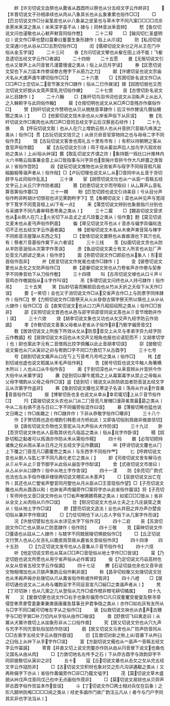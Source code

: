 <!-- { "loadSidebar": true } -->
　　衅【许刃切说文血祭也从爨省从酉酉所以祭也从分五经文字云作衅非】
　　【羊晋切说文子孙相承续也从肉从八象其长也从幺象重累也俗作□□】
　　□【匹刃切说文作□分枲茎皮也从屮八象枲之皮茎也与草木字不同凡案□□□□朮杀余荼米釆深之类从丨米釆深字虽不从丨隷与丨同林音派釆音辨】
　　憖【鱼仅切说文问也谨敬也从心猌声猌音同俗作憗】
　　二十二稕
　　□【输闰切仁圣盛明曰丨说文作□草也楚曰葍秦曰藑蔓生象形隷作丨俗上从爪误】
　　防【私闰切说文深通川也从谷从□□五割切俗作□】
　　闰【儒顺切说文余分之月从王在门中俗从金玉字误】
　　二十三问
　　奋【方问切说文翚也从奞在田上诗不能丨飞奞息遗切五经文字云作□者譌】
　　二十四焮
　　二十五愿
　　曼【无贩切说文引也从又冒声上从冃音冒凡漫蔓慢谩之类从丨俗上从日月字误】
　　券【区愿切说文契也下从刀监本作劵误劵古倦字下从筋力之力】
　　献【许建切呈也说文宗庙犬名从犬鬳声鬳牛建切俗作□□】
　　二十六慁
　　□【苏困切卦名说文作□从□□声□士恋切从二音节篆文作□隷作丨俗从二巳作巽误】媆【奴困切弱也又而沇切说文好貌从女耎声耎乳兖切俗作嫩】
　　二十七恨
　　艮【古恨切卦名说文从匕目隷作丨】
　　二十八翰
　　□【矦旰切鸟羽书词也说文从羽倝声上从出入之入榦斡字与此同俗作翰】
　　粲【仓按切明也说文从米□声□音残亦作粲俗作□】
　　赞【则旰切说文作赞明也从贝从兟兟音莘隷作丨后汉书作賛误凡儹钻欑酂之类从丨】
　　□【他案切说文烧木余也从火岸省声俗下从灰误】
　　散【先旰切说文作□离肉也从肉□声□音同五经文字云后汉蔡邕石经作丨】
　　二十九换
　　奂【呼玩切说文取丨也从人在穴上增韵云侧人也从廾音拱穴音越凡唤涣之类从丨俗作□】贯【古玩切说文钱贝之丨从毌贝毌音官穿物持之也与毋母二字不同俗作贯】
　　馆【古玩切说文客舍也周礼五十里有市有丨丨有积以待朝聘之客从食官声俗作舘】
　　雚【古玩切说文引诗丨鸣于垤从萑吅声后人加鸟字凡观欢权劝之类从丨上从俗从艸误】爨【取乱切说文齐谓之炊丨象持甑冖爲灶口廾推林内火六书略云指事兼会意上从□皆指事与兴字异也音掬廾音拱今作大凡衅亹之类皆从丨省俗作쨥防】
　　段【徒玩切说文推物也从殳耑省声与叚字不同叚音假凡锻碫腶椴等谐声者从丨俗作叚】□【卢玩切理也说文从乚从□音同中从幺音于尧切辞字与此同俗作乱乱】
　　三十谏
　　宦【胡惯切说文仕也从宀从臣宀音緜五经文字云上从丘穴字作防者譌】
　　篡【初患切说文屰而夺取曰丨从厶算声厶音私算音筭俗作簒□】
　　三十一襉
　　盼【匹苋切顾也说文引诗美目丨兮从目分声俗作盻非盻胡计切恨视也详见霁韵盻字下】苋【矦襉切说文丨菜也从艸见声与宽阔字下萈字不同萈音桓上从下有一点】
　　釆【蒲苋切说文辨别也象兽指爪分别也与采摘字不同凡番审释悉粤奥之类从丨】
　　三十二霰
　　□【翾县切说文营求也从从侧人在穴上火劣切下从击攴之攴凡琼藑之类从丨俗作夐】麪【莫见切说文麦末也从麦丏声俗作麫面】
　　徧【卑见切说文帀也从彳音赤与偏字异偏纰连切不正也五经文字云作遍者譌】
　　楝【郎甸切说文木名从木柬声柬音简与楝字不同栋音冻屋櫽从东西之东】
　　□【堂练切说文置祭也从酋酋酒也下其丌也礼有丨祭者丌音基俗作奠下从六者误】
　　三十三线
　　羡【似面切说文贪也从防从羊防音涎俗从次第字作羡误】
　　彦【鱼战切说文美士有文人所言也从彣厂声彣音文凡颜谚之类从丨俗作彦】
　　面【弥箭切说文作□颜前也从象人丨形音首俗作靣非】
　　弁【皮变切说文作覍冕也或作□隷作丨】
　　变【彼卷切说文更也从击攵之攵防声俗作□】
　　劵【逵眷切说文劳也从力卷省声亦作倦与契券字不同券音劝下从刀俗作勌】
　　三十四啸
　　叫【古吊切说文嘑也从口丩声丩音鸣亦作噭嘂俗从斗字作呌误】
　　吊【多啸切说文问终也从人持弓隷作丨俗作吊】
　　三十五笑
　　笑【仙妙切喜而解颜启齿也从竹从夭折之夭俗下从天作□误】
　　要【一笑切丨会也又于消切说文作□从交省声古作□上与防票字同体隷作丨俗作□】尞【力照切说文作□祡祭天从火从昚昚古愼字祭天所以愼也上从屮从火隷作丨俗作□□】召【直笑切说文也从口刀声凡昭招绍照之类从丨俗作□□皆非】
　　邵【实照切说文晋邑也从邑与卲字异卲音同说文髙也从卩音节增韵并作丨误】
　　三十六效
　　效【胡孝切说文象也又功也从攵交声九经字防云作効譌】
　　孝【许敎切说文善事父母者从老省从子俗作非乃敎字偏旁音交】
　　敎【居效切说文上所施下所效从攵从防意音交上从爻与孝弟字异九经字防云作教譌】校【居效切说文木囚也从木交声又相角也报也论语犯而不丨又胡孝切学丨也丨尉也案此字元有二音借爲比挍字佩觿以此止音胡孝切误】
　　窌【披敎切说文窖也从穴从寅卯之卯与宥韵□字不同□力救切下从古酉字】
　　三十七号
　　号【胡到切说文痛声从口在丂上丂音考凡号呺之类从丨俗作□】
　　秏【虚到切减也虚也说文稻属从禾毛声俗作耗】
　　吿【居号切启也说文牛触人角箸横木所以丨人也从口从牛俗作告】
　　奥【于到切深也从宀从釆音辨从廾音拱今作大俗中从米粟字误】
　　纛【徒到切以犛牛尾爲之上从毒案毒字从禁止之毋每从父母字増韵从父母之母作□误】盗【徒到切丨贼说文从防防欲皿者防音涎五经文字云从次第字作盗非】
　　奡【鱼到切说文嫚也又寒浞子名语丨荡舟从夰从夰音槀音首俗作□】
　　报【博冒切告也复也说文从幸从幸尼辄切上从卩音节俗作□】
　　冃【莫报切说文头农也从冂从二冂音觅凡冒帽□漫冔冕胄最勗之类从丨中从二左右俱不连与日曰二字不同偏旁俗混作曰误】
　　暴【薄报切晞也猛也说文日晞之丨作□疾趣之丨作□隷并作丨下非从恭敬字俗作□曝非】
　　三十八个
　　作【子贺切爲也造也増韵引韩愈诗方桥如此丨又即各切俗别爲做非做直信切】
　　驮【唐佐切说文负物也又音驼从马大声俗从犬作防误】
　　三十九过
　　卧【吾货切说文休也从人臣取其伏也凡临监之类从丨俗从兆字作卧误】
　　穤【奴卧切稻之黏者可以爲酒亦作防从禾从需俗作糯】
　　四十祃
　　霸【必驾切把持诸矦之权从雨从革从日月之月五经文字云作覇譌】
　　襾【呼讶切说文覆也从冂上下覆之冂音觅凡□覈覆贾之类从丨与东西字不同俗作覀】
　　匕【呼跨切说文变也从倒人与匙匕字不同凡眞化老它之类从丨】
　　卸【司夜切说文舍车解马也从卩从午从止卩音节御字从此俗从甾缶字作缷误】
　　舍【式夜切说文市居曰丨从亼从屮从口隷作丨俗中从地土字作舎误】
　　四十一漾
　　防【余亮切广韵式也法也左从手俗作様非様徐两切说文栩实从木羕声】
　　□【巫放切说文出亡在外丨其还也从亡朢省声朢音同月朢也从月从臣从□王音珽俗作望】□【子亮切说文醢也从肉从酉酒以和丨也牀省声肉偏旁作□案将字亦从此省俗作醤误】将【子亮切丨军师帅也又音□说文帅也从寸□省声唯锵蹡蒋嶈之类从丨如浆□□□皆从丨省非从全文上从肉俗从爪作□误】
　　壮【侧况切说文大也从士夫之士凡庄装奘之类从丨俗从地土字作□误】
　　刱【楚亮切说文造法丨业也从井田之井刅声刅楚良切俗从兼并字作剏误】
　　□【力仗切明也下从儿古人字俗下从几案字作亮误】
　　况【许放切譬拟也左从水详见水字下俗作况】
　　四十二宕
　　丧【苏浪切説文作□亡也从哭从亡防意隷作丨俗作防】
　　四十三敬
　　竞【渠映切说文作□彊语也从誩从二人隷作丨与兢字不同兢居陵切惧貌俗作□】
　　□【丘正切说文行贺人也从心攵吉礼以鹿皮爲贽故从鹿省夂音绥俗作庆】
　　四十四诤
　　四十五劲
　　□【力正切说文发号也从亼音集从卩音节俗作令】
　　四十六径
　　听【他定切说文聆也从耳从□□声□音珽俗从地土字作□□皆误】
　　甯【乃定切姓也说文所愿也从用宁省声俗从必作寗误】
　　佞【乃定切说文巧谄高材也从女从信省五经文字云作侫譌】
　　四十七证
　　賸【石证切益也余也又音孕说文物相増加也从贝朕声集韵云俗作剰非是】
　　称【昌孕切权衡又处陵切说文铨也从禾爯声爯亦处陵切从爪从冓省俗作称或作秤皆非】
　　四十八嶝
　　□【居邓切通也说文从二从舟与僊韵亘字不同亘音宣凡□絙□之类谐声者从丨】
　　凳【丁邓切牀丨也从几案之几从登俗从兀作□或作橙非橙宅耕切橘属】
　　四十九宥
　　又【爰救切更也说文作□右手也象形偏旁作□凡只双蒦矍受爰燮及祭寻帚侵쨥聿肃隶雪疌妻秉兼庚唐康庸急彗事丑尹君争隐之类从丨亦作□如右灰有友所从与□字不同□臧可切唯左字从之俗作□】
　　褎【似救切说文袂也从衣声古穗字与□贬字巽□补刀切内从孚俗从由作□袖误】
　　兽【舒救切飞曰禽走曰丨从嘼从犬嘼许救切上从吅象形非从二口俗作兽】
　　究【居又切说文穷也从穴九声与宄字不同宄音轨俗加防作防误】
　　廏【居又切说文马舍也从广防声防音同从□□古叀字五经文字云从旣作廐误】
　　旧【互救切对新之称上从音寡下从杵臼之臼俗上从艸下从手字作□误】
　　富【方副切说文僃也从宀畐声宀音緜五经文字云作冨譌】
　　冑胄【并直又切上说文兜鍪亦作防从由从冃音冒下说文也裔也又国名从由从肉】
　　□【力救切地名左传予之石丨下从丣古酉字与效韵窌字不同窌披敎切从寅卯之卯】
　　五十
　　寇【丘切说文暴也从击攵之攵从完五经文字云作冦防非】
　　□【古切说文交积材也象对交之形凡沟讲遘觏之类从丨又再称偁字下亦从丨省俗作冓偏旁作□非□乃籀文嗌字】
　　茂【莫切说文草木盛貌从艸戊声戊音同戊己也中无点画俗作荗非】
　　□【莫切说文易财也从贝丣声戼古酉字俗作贸监本作皆误】
　　斗【丁切说文作□两士相对兵仗在后象丨之形凡鬬哄防阄□□□□闹之类从丨经史多譌作门故广韵注云凡从丨者今与门户字同其实非也字法当从丨】
